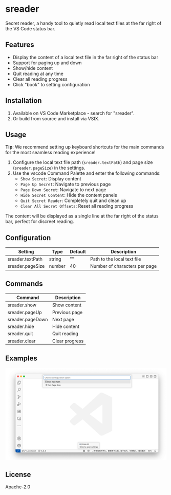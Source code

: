 # sreader

Secret reader, a handy tool to quietly read local text files at the far right of the VS Code status bar.

## Features

- Display the content of a local text file in the far right of the status bar
- Support for paging up and down
- Show/hide content
- Quit reading at any time
- Clear all reading progress
- Click "book" to setting configuration 

## Installation

1. Available on VS Code Marketplace - search for "sreader".
2. Or build from source and install via VSIX.

## Usage

**Tip**: We recommend setting up keyboard shortcuts for the main commands for the most seamless reading experience!

1. Configure the local text file path (`sreader.textPath`) and page size (`sreader.pageSize`) in the settings.
2. Use the vscode Command Palette and enter the following commands:
   - `Show Secret`: Display content
   - `Page Up Secret`: Navigate to previous page  
   - `Page Down Secret`: Navigate to next page
   - `Hide Secret Content`: Hide the content panels
   - `Quit Secret Reader`: Completely quit and clean up
   - `Clear All Secret Offsets`: Reset all reading progress

The content will be displayed as a single line at the far right of the status bar, perfect for discreet reading.

## Configuration

| Setting             | Type    | Default | Description                  |
|---------------------|---------|---------|------------------------------|
| sreader.textPath    | string  | ""      | Path to the local text file  |
| sreader.pageSize    | number  | 40      | Number of characters per page|

## Commands

| Command                 | Description      |
|-------------------------|-----------------|
| sreader.show            | Show content    |
| sreader.pageUp          | Previous page   |
| sreader.pageDown        | Next page       |
| sreader.hide            | Hide content    |
| sreader.quit            | Quit reading    |
| sreader.clear           | Clear progress  |

## Examples

![Demo](assets/docs/demo.png)

## License

Apache-2.0

